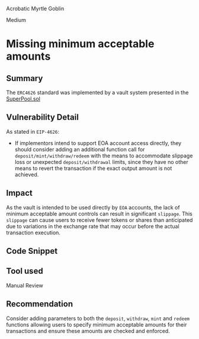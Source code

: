 Acrobatic Myrtle Goblin

Medium

# Missing minimum acceptable amounts

## Summary
The `ERC4626` standard was implemented by a vault system presented in the [SuperPool.sol](https://github.com/sherlock-audit/2024-08-sentiment-v2/blob/main/protocol-v2/src/SuperPool.sol#L25)
## Vulnerability Detail
As stated in `EIP-4626`:
 * If implementors intend to support EOA account access directly, they should consider
adding an additional function call for `deposit/mint/withdraw/redeem` with the means to
accommodate slippage loss or unexpected `deposit/withdrawal` limits, since they have no
other means to revert the transaction if the exact output amount is not achieved.

## Impact
As the vault is intended to be used directly by `EOA` accounts, the lack of minimum acceptable amount
controls can result in significant `slippage`. This `slippage` can cause users to receive fewer tokens or
shares than anticipated due to variations in the exchange rate that may occur before the actual
transaction execution.

## Code Snippet

## Tool used

Manual Review

## Recommendation

Consider adding parameters to both the `deposit`, `withdraw`, `mint` and `redeem` functions allowing users to
specify minimum acceptable amounts for their transactions and ensure these amounts are checked and
enforced.
